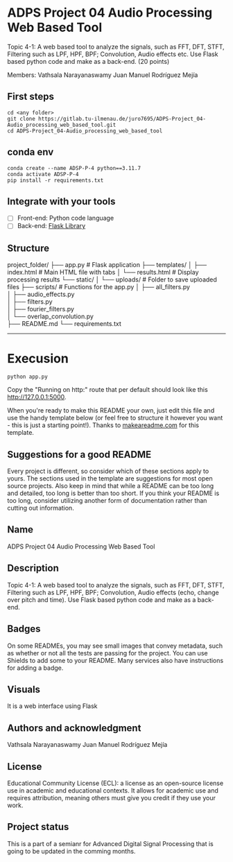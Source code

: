 # ADPS Project 04 Audio Processing Web Based Tool

Topic 4-1: A web based tool to analyze the signals, such as FFT, DFT, STFT, Filtering such as LPF, HPF, BPF; Convolution, Audio effects etc. Use Flask based python code and make as a back-end. (20 points)

Members: Vathsala Narayanaswamy
Juan Manuel Rodríguez Mejía

## First steps

    cd <any folder>
    git clone https://gitlab.tu-ilmenau.de/juro7695/ADPS-Project_04-Audio_processing_web_based_tool.git
    cd ADPS-Project_04-Audio_processing_web_based_tool

## conda env

    conda create --name ADSP-P-4 python==3.11.7
    conda activate ADSP-P-4
    pip install -r requirements.txt

## Integrate with your tools

- [ ] Front-end: Python code language
- [ ] Back-end: [Flask Library](https://flask.palletsprojects.com/en/stable/)

## Structure

project_folder/
├── app.py                    # Flask application
├── templates/
│   ├── index.html            # Main HTML file with tabs
│   └── results.html          # Display processing results
└── static/
│   └── uploads/              # Folder to save uploaded files
├── scripts/                   # Functions for the app.py
│   ├── all_filters.py    
│   ├── audio_effects.py            
│   ├── filters.py            
│   ├── fourier_filters.py            
│   └── overlap_convolution.py   
├── README.md
└── requirements.txt

***

# Execusion

    python app.py

Copy the "Running on http:" route that per default should look like this http://127.0.0.1:5000.


When you're ready to make this README your own, just edit this file and use the handy template below (or feel free to structure it however you want - this is just a starting point!). Thanks to [makeareadme.com](https://www.makeareadme.com/) for this template.

## Suggestions for a good README

Every project is different, so consider which of these sections apply to yours. The sections used in the template are suggestions for most open source projects. Also keep in mind that while a README can be too long and detailed, too long is better than too short. If you think your README is too long, consider utilizing another form of documentation rather than cutting out information.

## Name
ADPS Project 04 Audio Processing Web Based Tool

## Description
Topic 4-1: A web based tool to analyze the signals, such as FFT, DFT, STFT, Filtering such as LPF, HPF, BPF; Convolution, Audio effects (echo, change over pitch and time). Use Flask based python code and make as a back-end.

## Badges
On some READMEs, you may see small images that convey metadata, such as whether or not all the tests are passing for the project. You can use Shields to add some to your README. Many services also have instructions for adding a badge.

## Visuals
It is a web interface using Flask

## Authors and acknowledgment
Vathsala Narayanaswamy
Juan Manuel Rodríguez Mejía

## License
Educational Community License (ECL): a license as an open-source license use in academic and educational contexts. It allows for academic use and requires attribution, meaning others must give you credit if they use your work.


## Project status
This is a part of a semianr for Advanced Digital Signal Processing that is going to be updated in the comming months.

